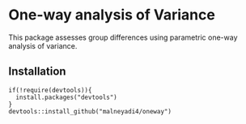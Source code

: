 # One-way analysis of Variance 

This package assesses group differences using parametric one-way analysis of variance.

## Installation
```
if(!require(devtools)){
  install.packages("devtools")
}
devtools::install_github("malneyadi4/oneway")
```
